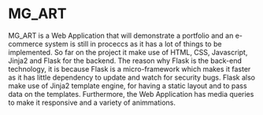 # MG_ART

MG_ART is a Web Application that will demonstrate a portfolio and an e-commerce system
is still in proceccs as it has a lot of things to be implemented. So far on the project
it make use of HTML, CSS, Javascript, Jinja2 and Flask for the backend. The reason why 
Flask is the back-end technology, it is because Flask is a micro-framework which makes
it faster as it has little dependency to update and watch for security bugs. Flask also 
make use of Jinja2 template engine, for having a static layout and to pass data on the 
templates. Furthermore, the Web Application has media queries to make it responsive
and a variety of animmations.
